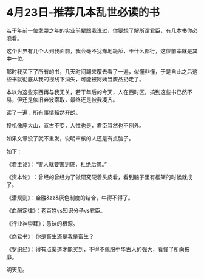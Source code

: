 # 4月23日-推荐几本乱世必读的书

若干年前一位耄耋之年的实业前辈跟我说过，你要想了解所谓​君臣，有几本书你必须看。



这个世界有几个人到我面前，我会毫不犹豫地跪舔，干什么都行，​这位前辈就是其中一位。



那时我买下了所有的书，几天时间翻来覆去看了一遍，似懂非懂，于是自此之后这些书就彻底从我的视线下消失，可能被阿姨当废品扔​走了。



本以为这些东西再与我无关，若干年后的今天，人在西时区，搞到这些书已然不易，但还是依旧奔波索取，最终还是​被我凑齐。



读了一遍，所有事情豁然开朗。



投机像座大山，亘古不变，人性也是，​君臣当然也不例外。



如果文章没了就不重发，说明审核的人还是有点脑子。





如下：



《君主论》：“害人就要害到底，杜绝后患。”



《资本论》​：曾经的曾经为了做研究硬着头皮看，看到脑子里有框架的时候​就成了。



​《潜规则》：金融&zz&灰色制度的结合，牛得不得了。



​《血酬定律》：老百姓vs知识分子vs​君臣。



​《行业神崇拜》：​愚昧的根源。



​《商君书》：你是畜生还是我是畜生？



​《罗织经》：得有点渠道才能买到，不得不佩服中华古人的强大，看懂了所向披靡。



​明天见。